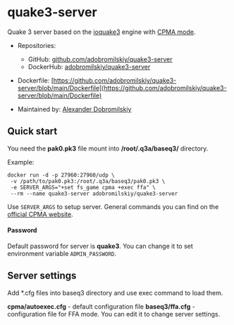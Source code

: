 # quake3-server

Quake 3 server based on the [ioquake3](https://github.com/ioquake/ioq3) engine with [CPMA mode](https://playmorepromode.com).

- Repositories:
  - GitHub: [github.com/adobromilskiy/quake3-server](https://github.com/adobromilskiy/quake3-server)
  - DockerHub: [adobromilskiy/quake3-server](https://hub.docker.com/r/adobromilskiy/quake3-server)


- Dockerfile: [https://github.com/adobromilskiy/quake3-server/blob/main/Dockerfile](https://github.com/adobromilskiy/quake3-server/blob/main/Dockerfile)


- Maintained by: [Alexander Dobromilskiy](https://twst.dev)

## Quick start

You need the **pak0.pk3** file mount into **/root/.q3a/baseq3/** directory.

Example:

```console
docker run -d -p 27960:27960/udp \
 -v /path/to/pak0.pk3:/root/.q3a/baseq3/pak0.pk3 \
 -e SERVER_ARGS="+set fs_game cpma +exec ffa" \
 --rm --name quake3-server adobromilskiy/quake3-server
```

Use `SERVER_ARGS` to setup server. General commands you can find on the [official CPMA website](https://playmorepromode.com/guides/cpma-server-settings).

#### Password

Default password for server is **quake3**. You can change it to set environment variable `ADMIN_PASSWORD`.


## Server settings

Add *.cfg files into baseq3 directory and use exec command to load them.

**cpma/autoexec.cfg** - default configuration file
**baseq3/ffa.cfg** - configuration file for FFA mode. You can edit it to change server settings.
